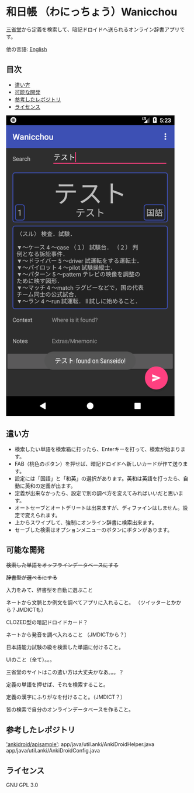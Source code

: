 # 和日帳 （わにっちょう）Wanicchou
[三省堂](https://www.sanseido.biz)から定義を検索して、暗記ドロイドへ送られるオンライン辞書アプリです。

他の言語: [English](README.md)

## 目次
  - [遣い方](#遣い方)
  - [可能な開発](#可能な開発)
  - [参考したレポジトリ](#参考したレポジトリ)
  - [ライセンス](#ライセンス)


![Screenshot](/docs/app-image.png)

## 遣い方
* 検索したい単語を検索箱に打ったら、Enterキーを打って、検索が始まります。
* FAB（桃色のボタン）を押せば、暗記ドロイドへ新しいカードが作て送ります。
* 設定には「国語」と「和英」の選択があります。英和は英語を打ったら、自動に英和の定義が出ます。
* 定義が出来なかったら、設定で別の調べ方を変えてみればいいだと思います。
* オートセーブとオートデリートは出来ますが、ディファインはしません。設定で変えられます。
* 上からスワイプして、強制にオンライン辞書に検索出来ます。
* セーブした検索はオプションメニューのボタンにボタンがあります。


## 可能な開発
<s>検索した単語をオッフラインデータベースにする</s>

<s>辞書型が選べるにする</s>

入力をみて、辞書型を自動に選ぶこと

ネートから文脈とか例文を調べてアプリに入れること。
（ツイッターとかから？JMDICTも）

CLOZED型の暗記ドロイドカード？

ネートから発音を調べ入れること
（JMDICTから？）

日本語能力試験の級を検索した単語に付けること。

UIのこと（全て）。。。

三省堂のサイトはこの遣い方は大丈夫かなあ。。。？

定義の単語を押せば、それを検索すること。

定義の漢字にふりがなを付けること。（JMDICT？）

皆の検索で自分のオンラインデータベースを作ること。

## 参考したレポジトリ
['ankidroid/apisample'](https://github.com/ankidroid/apisample):
    app/java/util.anki/AnkiDroidHelper.java
    app/java/util.anki/AnkiDroidConfig.java

## ライセンス
GNU GPL 3.0
